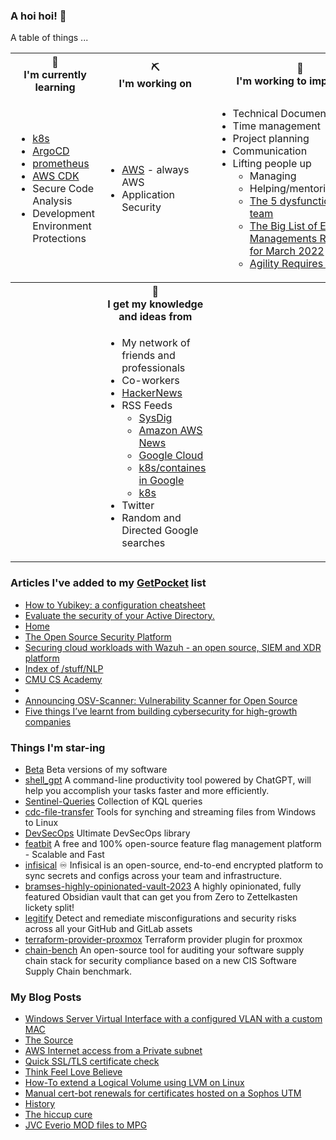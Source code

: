 ### A hoi hoi! 👋

A table of things ...

<table>
    <tr>
        <th>🌱<br/>I'm currently learning</th>
        <th>⛏<br/> I'm working on</th>
        <th>🚧<br/>I'm working to improve on</th>
    </tr>
    <tr>
        <td>
            <ul>
                <li><a href="https://kubernetes.io/">k8s</a></li>
                <li><a href="https://argoproj.github.io/">ArgoCD</a></li>
                <li><a href="https://prometheus.io/">prometheus</a></li>
                <li><a href="https://aws.amazon.com/cdk/">AWS CDK</a></li>
                <li>Secure Code Analysis</li>
                <li>Development Environment Protections</li>
            </ul>
        </td>
        <td>
            <ul>
                <li><a href="https://aws.amazon.com/">AWS</a> - always AWS</li>
                <li>Application Security</li>
            </ul>
        </td>
        <td>
            <ul>
                <li>Technical Documentation</li>
                <li>Time management</li>
                <li>Project planning</li>
                <li>Communication</li>
                <li>Lifting people up
                    <ul>
                      <li>Managing</li>
                      <li>Helping/mentoring/coaching</li>
                      <li><a href="https://valid.com/5-dysfunctions-of-a-team/">The 5 dysfunctions of a team</a></li>
                      <li><a href="https://practicallyleading.dev/the-big-list-of-engineering-management-resources-march-2022">The Big List of Engineering Managements Resources - for March 2022</a></li>
                      <li><a href="https://www.industriallogic.com/blog/agility-requires-balance/">Agility Requires Balance</a></li>
                    </ul>
                </li>
            </ul>
        </td>
    </tr>
    <tr>
        <th>&nbsp;</th>
        <th>🏫<br/>I get my knowledge and ideas from</th>
        <th>&nbsp;</th>
    </tr>
    <tr>
        <td>&nbsp;</td>
        <td>
            <ul>
                <li>My network of friends and professionals</li>
                <li>Co-workers</li>
                <li><a href="https://news.ycombinator.com/">HackerNews</a></li>
                <li>RSS Feeds
                    <ul>
                        <li><a href="http://fetchrss.com/rss/5b4e9e358a93f8cc058b4567960404014.xml">SysDig</a></li>
                        <li><a href="https://aws.amazon.com/new/feed/">Amazon AWS News</a></li>
                        <li><a href="https://cloudblog.withgoogle.com/rss/">Google Cloud</a></li>
                        <li><a href="https://cloudblog.withgoogle.com/products/containers-kubernetes/rss/">k8s/containes in Google</a></li>
                        <li><a href="https://kubernetes.io/feed.xml">k8s</a></li>
                    </ul>
                </li>
                <li>Twitter</li>
                <li>Random and Directed Google searches</li>
            </ul>
        </td>
        <td>&nbsp;</td>
    </tr>
</table>

### Articles I've added to my [GetPocket](https://getpocket.com/) list

* [How to Yubikey: a configuration cheatsheet](https://debugging.works/blog/yubikey-cheatsheet/)
* [Evaluate the security of your Active Directory.](https://www.purple-knight.com/)
* [Home](https://www.pingcastle.com/)
* [The Open Source Security Platform](https://wazuh.com/)
* [Securing cloud workloads with Wazuh - an open source, SIEM and XDR platform](https://www.bleepingcomputer.com/news/security/securing-cloud-workloads-with-wazuh-an-open-source-siem-and-xdr-platform/)
* [Index of /stuff/NLP](https://rmccurdy.com/stuff/NLP/)
* [CMU CS Academy](https://academy.cs.cmu.edu/)
* [](https://www.cyberciti.biz/security/how-to-set-up-ssh-keys-with-yubikey-as-two-factor-authentication-u2f-fido2/)
* [Announcing OSV-Scanner: Vulnerability Scanner for Open Source](https://security.googleblog.com/2022/12/announcing-osv-scanner-vulnerability.html)
* [Five things I’ve learnt from building cybersecurity for high-growth companies](https://www.smartcompany.com.au/opinion/five-lessons-building-cybersecurity-high-growth-companies/)

### Things I'm star-ing

* [Beta](https://github.com/DidierStevens/Beta)
  Beta versions of my software
* [shell_gpt](https://github.com/TheR1D/shell_gpt)
  A command-line productivity tool powered by ChatGPT, will help you accomplish your tasks faster and more efficiently.
* [Sentinel-Queries](https://github.com/reprise99/Sentinel-Queries)
  Collection of KQL queries
* [cdc-file-transfer](https://github.com/google/cdc-file-transfer)
  Tools for synching and streaming files from Windows to Linux
* [DevSecOps](https://github.com/sottlmarek/DevSecOps)
  Ultimate DevSecOps library
* [featbit](https://github.com/featbit/featbit)
  A free and 100% open-source feature flag management platform - Scalable and Fast
* [infisical](https://github.com/Infisical/infisical)
  ♾ Infisical is an open-source, end-to-end encrypted platform to sync secrets and configs across your team and infrastructure.
* [bramses-highly-opinionated-vault-2023](https://github.com/bramses/bramses-highly-opinionated-vault-2023)
  A highly opinionated, fully featured Obsidian vault that can get you from Zero to Zettelkasten lickety split!
* [legitify](https://github.com/Legit-Labs/legitify)
  Detect and remediate misconfigurations and security risks across all your GitHub and GitLab assets
* [terraform-provider-proxmox](https://github.com/Telmate/terraform-provider-proxmox)
  Terraform provider plugin for proxmox
* [chain-bench](https://github.com/aquasecurity/chain-bench)
  An open-source tool for auditing your software supply chain stack for security compliance based on a new CIS Software Supply Chain benchmark.

### My Blog Posts

* [Windows Server Virtual Interface with a configured VLAN with a custom MAC](https://pgmac.net.au/technology/2019/12/23/windows-vlan.html)
* [The Source](https://pgmac.net.au/technology/2019/02/25/the-source.html)
* [AWS Internet access from a Private subnet](https://pgmac.net.au/technology/2018/09/03/aws-internet-private-subnets.html)
* [Quick SSL/TLS certificate check](https://pgmac.net.au/technology/2018/04/09/ssl-tls-check.html)
* [Think Feel Love Believe](https://pgmac.net.au/family/2017/11/03/think-feel-love-believe.html)
* [How-To extend a Logical Volume using LVM on Linux](https://pgmac.net.au/technology/2017/11/02/lmv-extend.html)
* [Manual cert-bot renewals for certificates hosted on a Sophos UTM](https://pgmac.net.au/technology/2017/08/30/cert-bot-renewal-sophos-utm.html)
* [History](https://pgmac.net.au/language/2017/08/19/history.html)
* [The hiccup cure](https://pgmac.net.au/no%20laughing%20matter/2017/05/28/the-hiccup-cure.html)
* [JVC Everio MOD files to MPG](https://pgmac.net.au/technology/2015/03/18/jvc-everio-mod-to-mpg.html)
